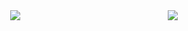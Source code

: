 <div style="display: flex; justify-content: space-around;">
  <a href="https://github.com/jiisuniui/github-readme-stats">
    <img src="https://github-readme-stats.vercel.app/api/top-langs/?username=jiisuniui" />
  </a>
  <a href="https://github.com/jiisuniui/github-readme-stats">
    <img src="https://github-readme-stats.vercel.app/api?username=jiisuniui" />
  </a>
</div>

<!--
**jiisuniui/jiisuniui** is a ✨ _special_ ✨ repository because its `README.md` (this file) appears on your GitHub profile.

Here are some ideas to get you started:

- 🔭 I’m currently working on ...
- 🌱 I’m currently learning ...
- 👯 I’m looking to collaborate on ...
- 🤔 I’m looking for help with ...
- 💬 Ask me about ...
- 📫 How to reach me: ...
- 😄 Pronouns: ...
- ⚡ Fun fact: ...
-->

